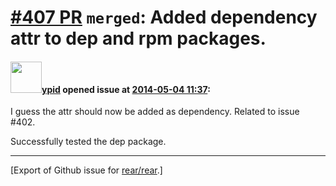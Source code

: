 [\#407 PR](https://github.com/rear/rear/pull/407) `merged`: Added dependency attr to dep and rpm packages.
==========================================================================================================

#### <img src="https://avatars.githubusercontent.com/u/1301158?u=3d1f390877ed3e1403e23df4fe95475dd2f578eb&v=4" width="50">[ypid](https://github.com/ypid) opened issue at [2014-05-04 11:37](https://github.com/rear/rear/pull/407):

I guess the attr should now be added as dependency. Related to issue
\#402.

Successfully tested the dep package.

------------------------------------------------------------------------

\[Export of Github issue for
[rear/rear](https://github.com/rear/rear).\]
